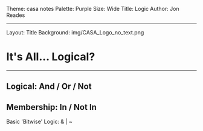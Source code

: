 Theme: casa notes
Palette: Purple
Size: Wide
Title: Logic
Author: Jon Reades

---
Layout: Title
Background: img/CASA_Logo_no_text.png

# It's All... Logical?
---
Logical: And / Or / Not
---
Membership: In / Not In
---
Basic 'Bitwise' Logic: & | ~